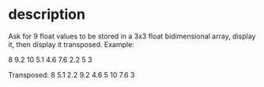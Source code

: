 # description
Ask for 9 float values to be stored in a 3x3 float bidimensional array, display it, then display it transposed.
Example:

8	9.2	10 
5.1	4.6	7.6
2.2	5	3

Transposed:
8	5.1	2.2
9.2	4.6	5
10	7.6	3
